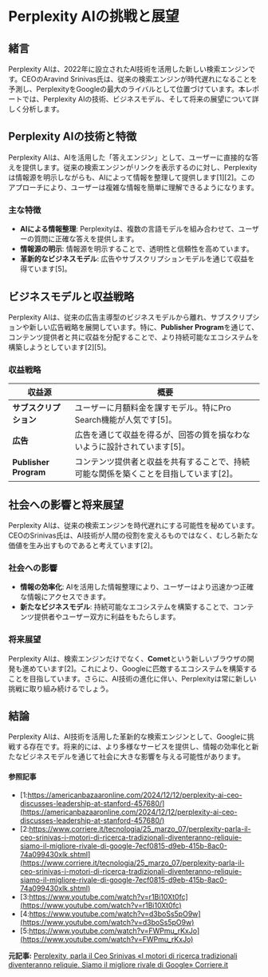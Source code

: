 # Perplexity AIの挑戦と展望

## 緒言

Perplexity AIは、2022年に設立されたAI技術を活用した新しい検索エンジンです。CEOのAravind Srinivas氏は、従来の検索エンジンが時代遅れになることを予測し、PerplexityをGoogleの最大のライバルとして位置づけています。本レポートでは、Perplexity AIの技術、ビジネスモデル、そして将来の展望について詳しく分析します。

## Perplexity AIの技術と特徴

Perplexity AIは、AIを活用した「答えエンジン」として、ユーザーに直接的な答えを提供します。従来の検索エンジンがリンクを表示するのに対し、Perplexityは情報源を明示しながらも、AIによって情報を整理して提供します[1][2]。このアプローチにより、ユーザーは複雑な情報を簡単に理解できるようになります。

### 主な特徴

- **AIによる情報整理**: Perplexityは、複数の言語モデルを組み合わせて、ユーザーの質問に正確な答えを提供します。
- **情報源の明示**: 情報源を明示することで、透明性と信頼性を高めています。
- **革新的なビジネスモデル**: 広告やサブスクリプションモデルを通じて収益を得ています[5]。

## ビジネスモデルと収益戦略

Perplexity AIは、従来の広告主導型のビジネスモデルから離れ、サブスクリプションや新しい広告戦略を展開しています。特に、**Publisher Program**を通じて、コンテンツ提供者と共に収益を分配することで、より持続可能なエコシステムを構築しようとしています[2][5]。

### 収益戦略

| 収益源 | 概要 |
| --- | --- |
| **サブスクリプション** | ユーザーに月額料金を課すモデル。特にPro Search機能が人気です[5]。 |
| **広告** | 広告を通じて収益を得るが、回答の質を損なわないように設計されています[5]。 |
| **Publisher Program** | コンテンツ提供者と収益を共有することで、持続可能な関係を築くことを目指しています[2]。 |

## 社会への影響と将来展望

Perplexity AIは、従来の検索エンジンを時代遅れにする可能性を秘めています。CEOのSrinivas氏は、AI技術が人間の役割を変えるものではなく、むしろ新たな価値を生み出すものであると考えています[2]。

### 社会への影響

- **情報の効率化**: AIを活用した情報整理により、ユーザーはより迅速かつ正確な情報にアクセスできます。
- **新たなビジネスモデル**: 持続可能なエコシステムを構築することで、コンテンツ提供者やユーザー双方に利益をもたらします。

### 将来展望

Perplexity AIは、検索エンジンだけでなく、**Comet**という新しいブラウザの開発も進めています[2]。これにより、Googleに匹敵するエコシステムを構築することを目指しています。さらに、AI技術の進化に伴い、Perplexityは常に新しい挑戦に取り組み続けるでしょう。

## 結論

Perplexity AIは、AI技術を活用した革新的な検索エンジンとして、Googleに挑戦する存在です。将来的には、より多様なサービスを提供し、情報の効率化と新たなビジネスモデルを通じて社会に大きな影響を与える可能性があります。

#### 参照記事
- [1:https://americanbazaaronline.com/2024/12/12/perplexity-ai-ceo-discusses-leadership-at-stanford-457680/](https://americanbazaaronline.com/2024/12/12/perplexity-ai-ceo-discusses-leadership-at-stanford-457680/)
- [2:https://www.corriere.it/tecnologia/25_marzo_07/perplexity-parla-il-ceo-srinivas-i-motori-di-ricerca-tradizionali-diventeranno-reliquie-siamo-il-migliore-rivale-di-google-7ecf0815-d9eb-415b-8ac0-74a099430xlk.shtml](https://www.corriere.it/tecnologia/25_marzo_07/perplexity-parla-il-ceo-srinivas-i-motori-di-ricerca-tradizionali-diventeranno-reliquie-siamo-il-migliore-rivale-di-google-7ecf0815-d9eb-415b-8ac0-74a099430xlk.shtml)
- [3:https://www.youtube.com/watch?v=r1Bi10Xt0fc](https://www.youtube.com/watch?v=r1Bi10Xt0fc)
- [4:https://www.youtube.com/watch?v=d3boSs5pO9w](https://www.youtube.com/watch?v=d3boSs5pO9w)
- [5:https://www.youtube.com/watch?v=FWPmu_rKxJo](https://www.youtube.com/watch?v=FWPmu_rKxJo)


**元記事:** [Perplexity, parla il Ceo Srinivas «I motori di ricerca tradizionali diventeranno reliquie. Siamo il migliore rivale di Google» Corriere.it](https://www.corriere.it/tecnologia/25_marzo_07/perplexity-parla-il-ceo-srinivas-i-motori-di-ricerca-tradizionali-diventeranno-reliquie-siamo-il-migliore-rivale-di-google-7ecf0815-d9eb-415b-8ac0-74a099430xlk.shtml)